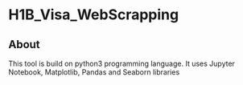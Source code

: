 # H1B_Visa_WebScrapping

## About  
This tool is build on python3 programming language. It uses Jupyter Notebook, Matplotlib, Pandas and Seaborn libraries
